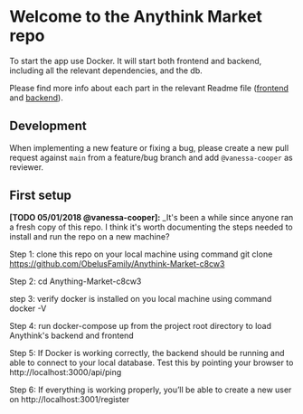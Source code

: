 # Welcome to the Anythink Market repo

To start the app use Docker. It will start both frontend and backend, including all the relevant dependencies, and the db.

Please find more info about each part in the relevant Readme file ([frontend](frontend/readme.md) and [backend](backend/README.md)).

## Development

When implementing a new feature or fixing a bug, please create a new pull request against `main` from a feature/bug branch and add `@vanessa-cooper` as reviewer.

## First setup

**[TODO 05/01/2018 @vanessa-cooper]:** _It's been a while since anyone ran a fresh copy of this repo. I think it's worth documenting the steps needed to install and run the repo on a new machine?

Step 1: clone this repo on your local machine using command
git clone https://github.com/ObelusFamily/Anythink-Market-c8cw3

Step 2: cd Anything-Market-c8cw3

step 3: verify docker is installed on you local machine using command
docker -V

Step 4: run docker-compose up from the project root directory to load Anythink's backend and frontend

Step 5: If Docker is working correctly, the backend should be running and able to connect to your local database.
Test this by pointing your browser to http://localhost:3000/api/ping

Step 6: If everything is working properly, you’ll be able to create a new user on http://localhost:3001/register

